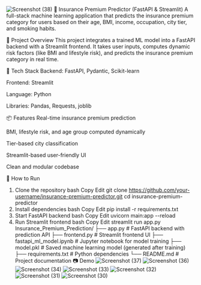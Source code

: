 ![Screenshot (38)](https://github.com/user-attachments/assets/d733db48-bab9-4baa-8a8b-00d1fd273b80)
🚀 Insurance Premium Predictor (FastAPI & Streamlit)
A full-stack machine learning application that predicts the insurance premium category for users based on their age, BMI, income, occupation, city tier, and smoking habits.

🧠 Project Overview
This project integrates a trained ML model into a FastAPI backend with a Streamlit frontend. It takes user inputs, computes dynamic risk factors (like BMI and lifestyle risk), and predicts the insurance premium category in real time.

🔧 Tech Stack
Backend: FastAPI, Pydantic, Scikit-learn

Frontend: Streamlit

Language: Python

Libraries: Pandas, Requests, joblib

📦 Features
Real-time insurance premium prediction

BMI, lifestyle risk, and age group computed dynamically

Tier-based city classification

Streamlit-based user-friendly UI

Clean and modular codebase

📌 How to Run
1. Clone the repository
bash
Copy
Edit
git clone https://github.com/your-username/insurance-premium-predictor.git
cd insurance-premium-predictor
2. Install dependencies
bash
Copy
Edit
pip install -r requirements.txt
3. Start FastAPI backend
bash
Copy
Edit
uvicorn main:app --reload
4. Run Streamlit frontend
bash
Copy
Edit
streamlit run app.py
Insurance_Premium_Prediction/
├── app.py                   # FastAPI backend with prediction API
├── frontend.py              # Streamlit frontend UI
├── fastapi_ml_model.ipynb   # Jupyter notebook for model training
├── model.pkl                # Saved machine learning model (generated after training)
├── requirements.txt         # Python dependencies
└── README.md                # Project documentation
📷 Demo
![Screenshot (37)](https://github.com/user-attachments/assets/9fc4fcb9-842e-4abb-9f03-a4f300b64566)
![Screenshot (36)](https://github.com/user-attachments/assets/8dfff7bc-df23-418c-bce6-b06a58ae4efa)
![Screenshot (34)](https://github.com/user-attachments/assets/4734e1d7-2ab2-4921-aa4f-84036bf8b27f)
![Screenshot (33)](https://github.com/user-attachments/assets/9477be0d-eea5-4b37-8b78-2969c270b606)
![Screenshot (32)](https://github.com/user-attachments/assets/a341a5b3-d84a-432b-96f2-2abc3cb35bbf)
![Screenshot (31)](https://github.com/user-attachments/assets/1f22d0f8-ca01-4885-ab78-244c19045ba6)
![Screenshot (30)](https://github.com/user-attachments/assets/e600d096-4b2f-48a9-895f-b5f18ae4f2f6)
